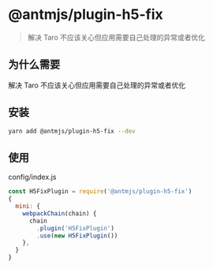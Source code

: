 # @antmjs/plugin-h5-fix

> 解决 Taro 不应该关心但应用需要自己处理的异常或者优化

## 为什么需要

解决 Taro 不应该关心但应用需要自己处理的异常或者优化

## 安装

```bash
yarn add @antmjs/plugin-h5-fix --dev
```

## 使用

config/index.js

```javascript
const H5FixPlugin = require('@antmjs/plugin-h5-fix')
{
  mini: {
    webpackChain(chain) {
      chain
        .plugin('H5FixPlugin')
        .use(new H5FixPlugin())
    },
  }
}

```
